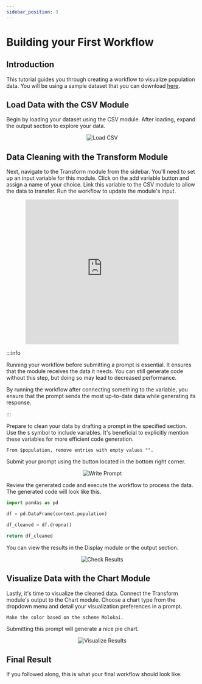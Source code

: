 ```yaml
---
sidebar_position: 3
---
```


# Building your First Workflow

## Introduction

This tutorial guides you through creating a workflow to visualize population data. You will be using a sample dataset that you can download [here](https://drive.google.com/file/d/177ba0lKuLHl9tO8vRNqqytARwCueE_t-/view?usp=drive_link).


## Load Data with the CSV Module

Begin by loading your dataset using the CSV module. After loading, expand the output section to explore your data.

<center>
<img
  src={require('/img/tutorial_csv.png').default}
  alt="Load CSV"
  style={{ width: "auto", height: "480px" }}
/>
</center>

## Data Cleaning with the Transform Module

Next, navigate to the Transform module from the sidebar. 
You'll need to set up an input variable for this module. 
Click on the add variable button and assign a name of your choice. 
Link this variable to the CSV module to allow the data to transfer. 
Run the workflow to update the module's input.

<center>
<iframe width="80%" height="380px" 
    src="https://www.loom.com/embed/8d71b210767d4802972d587227a9b523?sid=f312d32b-d55d-4d70-af62-7da8d7fcca4d"
frameborder="0" allow="accelerometer; autoplay; encrypted-media; gyroscope; picture-in-picture" allowfullscreen></iframe>
</center>

:::info

Running your workflow before submitting a prompt is essential. It ensures that the module receives the data it needs. You can still generate code without this step, but doing so may lead to decreased performance.

By running the workflow after connecting something to the variable, you ensure that the prompt sends the most up-to-date data while generating its response.

:::

Prepare to clean your data by drafting a prompt in the specified section. 
Use the `$` symbol to include variables. It's beneficial to explicitly mention these variables for more efficient code generation. 

```
From $population, remove entries with empty values "".
```


Submit your prompt using the button located in the bottom right corner.

<center>
<img
  src={require('/img/tutorial_prompt.png').default}
  alt="Write Prompt"
  style={{ width: "auto", height: "380px" }}
/>
</center>

Review the generated code and execute the workflow to process the data. 
The generated code will look like this.

```python
import pandas as pd

df = pd.DataFrame(context.population)

df_cleaned = df.dropna()

return df_cleaned
```

You can view the results in the Display module or the output section.

<center>
<img
  src={require('/img/tutorial_display.png').default}
  alt="Check Results"
  style={{ width: "auto", height: "370px" }}
/>
</center>

## Visualize Data with the Chart Module

Lastly, it's time to visualize the cleaned data. Connect the Transform module's output to the Chart module. Choose a chart type from the dropdown menu and detail your visualization preferences in a prompt. 

```
Make the color based on the scheme Molokai.
```

Submitting this prompt will generate a nice pie chart.

<center>
<img
  src={require('/img/tutorial_chart.png').default}
  alt="Visualize Results"
  style={{ width: "auto", height: "380px" }}
/>
</center>

## Final Result

If you followed along, this is what your final workflow should look like.
